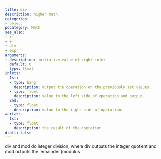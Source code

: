```yaml
---
title: div
description: higher math
categories:
- object
pdcategory: Math
see_also:
- +~
- +
- div
- expr
arguments:
- description: initialize value of right inlet 
  default: 0
  type: float
inlets:
  1st:
  - type: bang
    description: output the operation on the previously set values.
  - type: float
    description: value to the left side of operation and output.
  2nd:
  - type: float
    description: value to the right side of operation.
outlets:
  1st:
  - type: float
    description: the result of the operation.
draft: false
---
```

div and mod do integer division, where div outputs the integer quotient and mod outputs the remainder (modulus